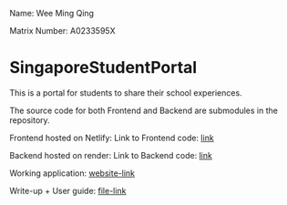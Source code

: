 Name: Wee Ming Qing

Matrix Number: A0233595X


# SingaporeStudentPortal
This is a portal for students to share their school experiences.


The source code for both Frontend and Backend are submodules in the repository.

Frontend hosted on Netlify:
Link to Frontend code: [link](https://github.com/WeeMingQing/SingaporeStudentPortal-Frontend)

Backend hosted on render:
Link to Backend code: [link](https://github.com/WeeMingQing/SingaporeStudentPortal-API)



Working application: [website-link](https://mq-ssp.netlify.app)

Write-up + User guide: [file-link](/WeeMingQing_A0233595X_FinalWriteup)
 
